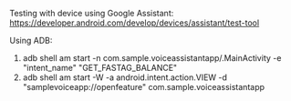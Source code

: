 Testing with device using Google Assistant:
https://developer.android.com/develop/devices/assistant/test-tool

Using ADB:
1. adb shell am start -n com.sample.voiceassistantapp/.MainActivity -e "intent_name" "GET_FASTAG_BALANCE"
2. adb shell am start -W -a android.intent.action.VIEW -d "samplevoiceapp://openfeature" com.sample.voiceassistantapp
